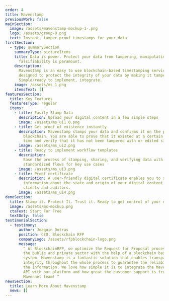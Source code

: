 ```yaml
---
order: 4
title: Mavenstamp
previousWork: false
mainSection:
  image: /assets/mavenstamp-mockup-1-.png
  logo: /assets/group-9.png
  text: Instant, tamper-proof timestamps for your data
firstSection:
  - type: summarySection
    summaryType: pictureItems
    title: Data is power. Protect your data from tampering, manipulation, and
      falsifiability is paramount.
    description:
      Mavenstamp is an easy to use blockchain-based timestamping service
      designed to protect the integrity of your data by making it tamper-proof.
      Simple/ready to implement, integrate.
    image: /assets/ms_1.png
    itemsText: []
featuresSection:
  title: Key Features
  featuresType: regular
  items:
    - title: Easily Stamp Data
      description: Upload your digital content in a few simple steps
      image: /assets/ms_ui1.0.png
    - title: Get proof of existence instantly
      description: Mavenstamp stamps your data and confirms it on the public
        blockchain. You are able to prove that it existed at a certain point in
        time and verify that it has not been tampered with or edited since then.
      image: /assets/ms_ui2.png
    - title: Ready to implement workflow templates
      description:
        Ease the process of stamping, sharing, and verifying data with
        standardized flows for key use cases
      image: /assets/ms_ui3.png
    - title: Proof certificate
      description: A user-friendly digital certificate enables you to share
        information about the state and origin of your digital content with
        clients and auditors.
      image: /assets/ms_ui4.png
demoSection:
  title: Stamp it. Protect It. Trust it. Ready to get control of your data?
  image: /assets/ms-mockup.png
  ctaText: Start For Free
  textOnly: false
testimonialSection:
  - testimony:
      author: Joaquin Dotras
      position: CEO, Blockchain RFP
      companyLogo: /assets/rfpblockchain-logo.png
      message:
        “ At BlockchainRFP, we optimize the Request for Proposal process for
        the public and private sector with the help of a blockchain based
        system. Mavenstamp is a fantastic solution that enables transparency and
        integrity throughout the whole process to guarantee the reliability of
        the information. We love how simple it is to integrate the Mavenstamp
        API with our platform and how great the customer support is from the
        Mavennet team! ”
newsSection:
  title: Learn More About Mavenstamp
  news: []
---
```

